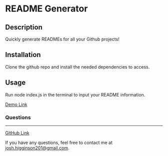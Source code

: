 # README Generator 
## Description

Quickly generate READMEs for all your Github projects!

## Installation

Clone the github repo and install the needed dependencies to access.


## Usage

Run node index.js in the terminal to input your README information.

[Demo Link](https://drive.google.com/file/d/1bMPHzSk28x-y-K7kNMdxu0ODFw5nZeXI/view)



### Questions
---
[GitHub Link](https://github.com/joshhigg)

If you have any questions, feel free to contact me at josh.higginson201@gmail.com.


